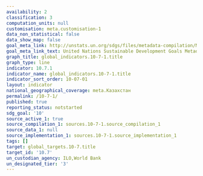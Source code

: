 ```yaml
---
availability: 2
classification: 3
computation_units: null
customisation: meta.customisation-1
data_non_statistical: false
data_show_map: false
goal_meta_link: http://unstats.un.org/sdgs/files/metadata-compilation/Metadata-Goal-10.pdf
goal_meta_link_text: United Nations Sustainable Development Goals Metadata (pdf 564kB)
graph_title: global_indicators.10-7-1.title
graph_type: line
indicator: 10.7.1
indicator_name: global_indicators.10-7-1.title
indicator_sort_order: 10-07-01
layout: indicator
national_geographical_coverage: meta.Казахстан
permalink: /10-7-1/
published: true
reporting_status: notstarted
sdg_goal: '10'
source_active_1: true
source_compilation_1: sources.10-7-1.source_compilation_1
source_data_1: null
source_implementation_1: sources.10-7-1.source_implementation_1
tags: []
target: global_targets.10-7.title
target_id: '10.7'
un_custodian_agency: ILO,World Bank
un_designated_tier: '3'
---
```

